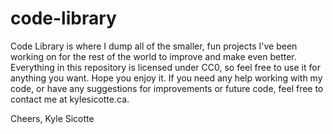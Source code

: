 # code-library

Code Library is where I dump all of the smaller, fun projects I've been working on for the rest of the world to improve and make even better.
Everything in this repository is licensed under CC0, so feel free to use it for anything you want. 
Hope you enjoy it. If you need any help working with my code, or have any suggestions for improvements or future code, feel free to contact me at kylesicotte.ca.

Cheers,
Kyle Sicotte

